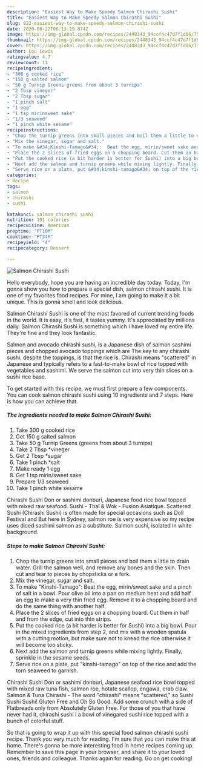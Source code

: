 ```yaml
---
description: "Easiest Way to Make Speedy Salmon Chirashi Sushi"
title: "Easiest Way to Make Speedy Salmon Chirashi Sushi"
slug: 822-easiest-way-to-make-speedy-salmon-chirashi-sushi
date: 2020-08-22T06:13:19.874Z
image: https://img-global.cpcdn.com/recipes/2448343_94ccf4c47d7f1d06/751x532cq70/salmon-chirashi-sushi-recipe-main-photo.jpg
thumbnail: https://img-global.cpcdn.com/recipes/2448343_94ccf4c47d7f1d06/751x532cq70/salmon-chirashi-sushi-recipe-main-photo.jpg
cover: https://img-global.cpcdn.com/recipes/2448343_94ccf4c47d7f1d06/751x532cq70/salmon-chirashi-sushi-recipe-main-photo.jpg
author: Lou Lewis
ratingvalue: 4.7
reviewcount: 11
recipeingredient:
- "300 g cooked rice"
- "150 g salted salmon"
- "50 g Turnip Greens greens from about 3 turnips"
- "2 Tbsp vineger"
- "2 Tbsp sugar"
- "1 pinch salt"
- "1 egg"
- "1 tsp mirinsweet sake"
- "1/3 seaweed"
- "1 pinch white sesame"
recipeinstructions:
- "Chop the turnip greens into small pieces and boil them a little to drain water. Grill the salmon well, and remove any bones and the skin. Then cut and tear to pieces by chopsticks or a fork."
- "Mix the vinegar, sugar and salt."
- "To make &#34;Kinshi-Tamago&#34;:  Beat the egg, mirin/sweet sake and a pinch of salt in a bowl. Pour olive oil into a pan on medium heat and add half an egg to make a very thin fried egg. Remove it to a chopping board and do the same thing with another half."
- "Place the 2 slices of fried eggs on a chopping board. Cut them in half and from the edge, cut into thin strips."
- "Put the cooked rice (a bit harder is better for Sushi) into a big bowl. Pour in the mixed ingredients from step 2, and mix with a wooden spatula with a cutting motion, but make sure not to knead the rice otherwise it will become too sticky."
- "Next add the salmon and turnip greens while mixing lightly. Finally, sprinkle in the sesame seeds."
- "Serve rice on a plate, put &#34;kinshi-tamago&#34; on top of the rice and add the torn seaweed to garnish."
categories:
- Recipe
tags:
- salmon
- chirashi
- sushi

katakunci: salmon chirashi sushi 
nutrition: 191 calories
recipecuisine: American
preptime: "PT10M"
cooktime: "PT34M"
recipeyield: "4"
recipecategory: Dessert

---
```



![Salmon Chirashi Sushi](https://img-global.cpcdn.com/recipes/2448343_94ccf4c47d7f1d06/751x532cq70/salmon-chirashi-sushi-recipe-main-photo.jpg)

Hello everybody, hope you are having an incredible day today. Today, I'm gonna show you how to prepare a special dish, salmon chirashi sushi. It is one of my favorites food recipes. For mine, I am going to make it a bit unique. This is gonna smell and look delicious.

Salmon Chirashi Sushi is one of the most favored of current trending foods in the world. It is easy, it's fast, it tastes yummy. It's appreciated by millions daily. Salmon Chirashi Sushi is something which I have loved my entire life. They're fine and they look fantastic.

Salmon and avocado chirashi sushi, is a Japanese dish of salmon sashimi pieces and chopped avocado toppings which are The key to any chirashi sushi, despite the toppings, is that the rice is. Chirashi means &#34;scattered&#34; in Japanese and typically refers to a fast-to-make bowl of rice topped with vegetables and sashimi. We serve the salmon cut into very thin slices on a sushi rice base.


To get started with this recipe, we must first prepare a few components. You can cook salmon chirashi sushi using 10 ingredients and 7 steps. Here is how you can achieve that.

<!--inarticleads1-->

##### The ingredients needed to make Salmon Chirashi Sushi:

1. Take 300 g cooked rice
1. Get 150 g salted salmon
1. Take 50 g Turnip Greens (greens from about 3 turnips)
1. Take 2 Tbsp *vineger
1. Get 2 Tbsp *sugar
1. Take 1 pinch *salt
1. Make ready 1 egg
1. Get 1 tsp mirin/sweet sake
1. Prepare 1/3 seaweed
1. Take 1 pinch white sesame


Chirashi Sushi Don or sashimi donburi, Japanese food rice bowl topped with mixed raw seafood. Sushi - Thaï &amp; Wok - Fusion Asiatique. Scattered Sushi (Chirashi Sushi) is often made for special occasions such as Doll Festival and But here in Sydney, salmon roe is very expensive so my recipe uses diced sashimi salmon as a substitute. Salmon sushi, isolated in white background. 

<!--inarticleads2-->

##### Steps to make Salmon Chirashi Sushi:

1. Chop the turnip greens into small pieces and boil them a little to drain water. Grill the salmon well, and remove any bones and the skin. Then cut and tear to pieces by chopsticks or a fork.
1. Mix the vinegar, sugar and salt.
1. To make &#34;Kinshi-Tamago&#34;:  Beat the egg, mirin/sweet sake and a pinch of salt in a bowl. Pour olive oil into a pan on medium heat and add half an egg to make a very thin fried egg. Remove it to a chopping board and do the same thing with another half.
1. Place the 2 slices of fried eggs on a chopping board. Cut them in half and from the edge, cut into thin strips.
1. Put the cooked rice (a bit harder is better for Sushi) into a big bowl. Pour in the mixed ingredients from step 2, and mix with a wooden spatula with a cutting motion, but make sure not to knead the rice otherwise it will become too sticky.
1. Next add the salmon and turnip greens while mixing lightly. Finally, sprinkle in the sesame seeds.
1. Serve rice on a plate, put &#34;kinshi-tamago&#34; on top of the rice and add the torn seaweed to garnish.


Chirashi Sushi Don or sashimi donburi, Japanese seafood rice bowl topped with mixed raw tuna fish, salmon roe, hotate scallop, engawa, crab claw. Salmon &amp; Tuna Chirashi - The word &#34;chirashi&#34; means &#34;scattered,&#34; so Sushi Sushi Sushi! Gluten Free and Oh So Good. Add some crunch with a side of Flatbreads only from Absolutely Gluten Free. For those of you that have never had it, chirashi sushi i a bowl of vinegared sushi rice topped with a bunch of colorful stuff. 

So that is going to wrap it up with this special food salmon chirashi sushi recipe. Thank you very much for reading. I'm sure that you can make this at home. There's gonna be more interesting food in home recipes coming up. Remember to save this page in your browser, and share it to your loved ones, friends and colleague. Thanks again for reading. Go on get cooking!
